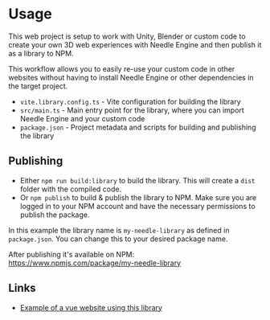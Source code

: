 # Usage

This web project is setup to work with Unity, Blender or custom code to create your own 3D web experiences with Needle Engine and then publish it as a library to NPM. 

This workflow allows you to easily re-use your custom code in other websites without having to install Needle Engine or other dependencies in the target project.

- `vite.library.config.ts` - Vite configuration for building the library
- `src/main.ts` - Main entry point for the library, where you can import Needle Engine and your custom code
- `package.json` - Project metadata and scripts for building and publishing the library


## Publishing

- Either `npm run build:library` to build the library. This will create a `dist` folder with the compiled code.
- Or `npm publish` to build & publish the library to NPM. Make sure you are logged in to your NPM account and have the necessary permissions to publish the package.

In this example the library name is `my-needle-library` as defined in `package.json`. You can change this to your desired package name.

After publishing it's available on NPM: https://www.npmjs.com/package/my-needle-library

## Links

- [Example of a vue website using this library](https://custom-library-example-vue-project-z23hmxb1q60k5-z6xtek.needle.run/)